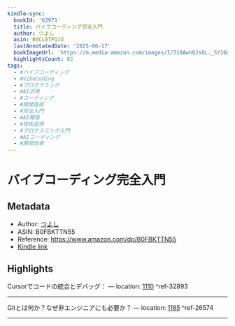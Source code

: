 ```yaml
---
kindle-sync:
  bookId: '63971'
  title: バイブコーディング完全入門
  author: つよし
  asin: B0CL8TPQJD
  lastAnnotatedDate: '2025-06-17'
  bookImageUrl: 'https://m.media-amazon.com/images/I/718Awn8Js0L._SY160.jpg'
  highlightsCount: 82
tags:
  - #バイブコーディング
  - #VibeCoding
  - #プログラミング
  - #AI活用
  - #コーディング
  - #開発技術
  - #完全入門
  - #AI開発
  - #技術習得
  - #プログラミング入門
  - #AIコーディング
  - #開発効率
---
```

# バイブコーディング完全入門
## Metadata
* Author: [つよし](https://www.amazon.comundefined)
* ASIN: B0FBKTTN55
* Reference: https://www.amazon.com/dp/B0FBKTTN55
* [Kindle link](kindle://book?action=open&asin=B0FBKTTN55)

## Highlights
Cursorでコードの統合とデバッグ： — location: [1110](kindle://book?action=open&asin=B0FBKTTN55&location=1110) ^ref-32893

---
Gitとは何か？なぜ非エンジニアにも必要か？ — location: [1185](kindle://book?action=open&asin=B0FBKTTN55&location=1185) ^ref-26574

---
